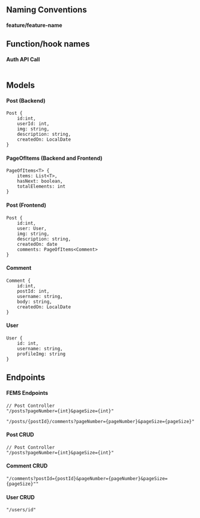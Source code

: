 ## Naming Conventions

#### feature/feature-name

## Function/hook names

#### Auth API Call

```

```


## Models

#### Post (Backend)
```
Post {
    id:int,
    userId: int,
    img: string,
    description: string,
    createdOn: LocalDate
}
```

#### PageOfItems (Backend and Frontend)
```
PageOfItems<T> {
    items: List<T>,
    hasNext: boolean,
    totalElements: int
}
```

#### Post (Frontend)
```
Post {
    id:int,
    user: User,
    img: string,
    description: string,
    createdOn: date
    comments: PageOfItems<Comment>
}
```

#### Comment
```
Comment {
    id:int,
    postId: int,
    username: string,
    body: string,
    createdOn: LocalDate
}
```

#### User
```
User {
    id: int,
    username: string,
    profileImg: string
}
```

## Endpoints

#### FEMS Endpoints
```
// Post Controller
"/posts?pageNumber={int}&pageSize={int}"

"/posts/{postId}/comments?pageNumber={pageNumber}&pageSize={pageSize}"
```

#### Post CRUD
```
// Post Controller
"/posts?pageNumber={int}&pageSize={int}"
```

#### Comment CRUD
```
"/comments?postId={postId}&pageNumber={pageNumber}&pageSize={pageSize}""
```

#### User CRUD
```
"/users/id"
```